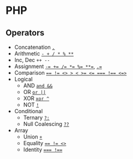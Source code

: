 # PHP
## Operators
- Concatenation [`.`](op-string.php)
- Arithmetic [`- + / * % **`](op-arithmetic.php)
- Inc, Dec `++ --`
- Assignment [`-= += /= *= %= **=`](op-assignment.php), [`.=`](op-string.php)
- Comparison [`== != <> > < >= <= === !== <=>`](op-comparison.php)
- Logical
    - AND [`and &&`](op-logical-and.php)
    - OR [`or ||`](op-logical-or.php)
    - XOR [`xor ^`](op-logical-xor.php)
    - NOT [`!`](op-logical-not.php)
- Conditional
    - Ternary [`?:`](op-logical-and.php)
    - Null Coalescing [`??`](op-null.php)
- Array
    - Union [`+`](op-array-union.php)
    - Equality [`== != <>`](op-array-eq.php)
    - Identity [`=== !==`](op-array-eq.php)